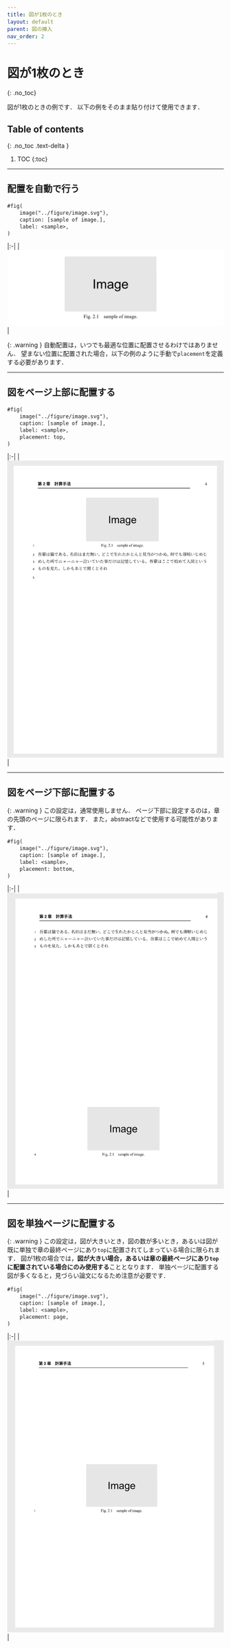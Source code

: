 ```yaml
---
title: 図が1枚のとき
layout: default
parent: 図の挿入
nav_order: 2
---
```


# 図が1枚のとき
{: .no_toc}

図が1枚のときの例です．
以下の例をそのまま貼り付けて使用できます．

## Table of contents
{: .no_toc .text-delta }

1. TOC
{:toc}

---

## 配置を自動で行う

```
#fig(
    image("../figure/image.svg"),
    caption: [sample of image.],
    label: <sample>,
)
```

|:-|
| ![](../images/figure-fig1-1.png) |

{: .warning }
自動配置は，いつでも最適な位置に配置させるわけではありません．
望まない位置に配置された場合，以下の例のように手動で`placement`を定義する必要があります．

---

## 図をページ上部に配置する

```
#fig(
    image("../figure/image.svg"),
    caption: [sample of image.],
    label: <sample>,
    placement: top,
)
```

|:-|
| ![](../images/figure-fig2-1.png) |

---

## 図をページ下部に配置する

{: .warning }
この設定は，通常使用しません．
ページ下部に設定するのは，章の先頭のページに限られます．
また，abstractなどで使用する可能性があります．

```
#fig(
    image("../figure/image.svg"),
    caption: [sample of image.],
    label: <sample>,
    placement: bottom,
)
```

|:-|
| ![](../images/figure-fig2-2.png) |

---

## 図を単独ページに配置する

{: .warning }
この設定は，図が大きいとき，図の数が多いとき，あるいは図が既に単独で章の最終ページにあり`top`に配置されてしまっている場合に限られます．
図が1枚の場合では，**図が大きい場合，あるいは章の最終ページにあり`top`に配置されている場合にのみ使用する**こととなります．
単独ページに配置する図が多くなると，見づらい論文になるため注意が必要です．

```
#fig(
    image("../figure/image.svg"),
    caption: [sample of image.],
    label: <sample>,
    placement: page,
)
```

|:-|
| ![](../images/figure-fig2-3.png) |
